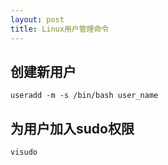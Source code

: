 ```yaml
---
layout: post
title: Linux用户管理命令
---
```


## 创建新用户
```
useradd -m -s /bin/bash user_name
```

## 为用户加入sudo权限
```
visudo
```
